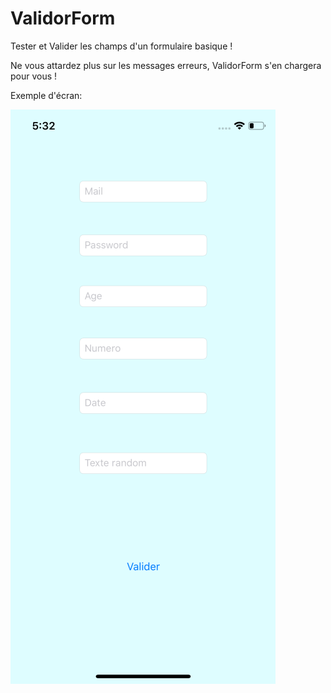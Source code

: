 # ValidorForm

Tester et Valider les champs d'un formulaire basique !

Ne vous attardez plus sur les messages erreurs, ValidorForm s'en chargera pour vous !

Exemple d'écran:

![alt text](https://github.com/LaureenMartina/ValidorForm/blob/master/img/screen.png "Formulaire")
